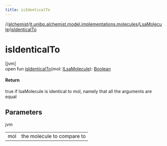 ```yaml
---
title: isIdenticalTo
---
```

//[alchemist](../../../index.html)/[it.unibo.alchemist.model.implementations.molecules](../index.html)/[LsaMolecule](index.html)/[isIdenticalTo](is-identical-to.html)



# isIdenticalTo



[jvm]\
open fun [isIdenticalTo](is-identical-to.html)(mol: [ILsaMolecule](../../it.unibo.alchemist.model.interfaces/-i-lsa-molecule/index.html)): [Boolean](https://kotlinlang.org/api/latest/jvm/stdlib/kotlin/-boolean/index.html)



#### Return



true if lsaMolecule is identical to mol, namely that all the arguments are equal



## Parameters


jvm

| | |
|---|---|
| mol | the molecule to compare to |




